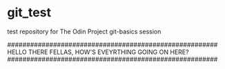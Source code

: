 # git_test
test repository for The Odin Project git-basics session

#######################################################
  HELLO THERE FELLAS, HOW'S EVEYRTHING GOING ON HERE?
#######################################################
